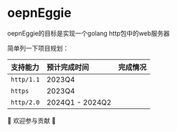 # oepnEggie

oepnEggie的目标是实现一个golang http包中的web服务器

简单列一下项目规划：

| 支持能力       | 预计完成时间          | 完成情况 |
|:-----------|:----------------|:-----|
| `http/1.1` | 2023Q4          |      |
| `https`    | 2023Q4          |      |
| `http/2.0` | 2024Q1 - 2024Q2 |      |

:dog: 欢迎参与贡献 :dog:
